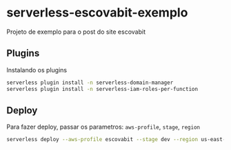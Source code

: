 # serverless-escovabit-exemplo

Projeto de exemplo para o post do site escovabit

## Plugins

Instalando os plugins

```bash
serverless plugin install -n serverless-domain-manager
serverless plugin install -n serverless-iam-roles-per-function
```

## Deploy

Para fazer deploy, passar os parametros: `aws-profile`, `stage`, `region`

```bash
serverless deploy --aws-profile escovabit --stage dev --region us-east-1
```
